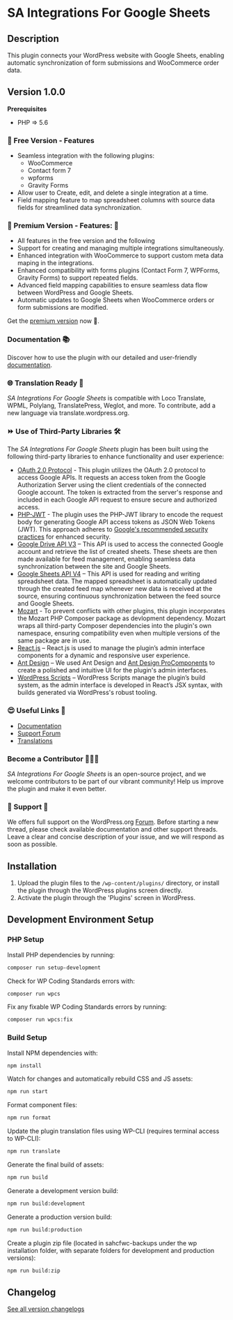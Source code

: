 # SA Integrations For Google Sheets

## Description

This plugin connects your WordPress website with Google Sheets, enabling automatic synchronization of form submissions and WooCommerce order data.

## Version 1.0.0

**Prerequisites**
- PHP => 5.6

### 🎉 Free Version - Features
* Seamless integration with the following plugins:
    * WooCommerce
    * Contact form 7
    * wpforms
    * Gravity Forms
* Allow user to Create, edit, and delete a single integration at a time.
* Field mapping feature to map spreadsheet columns with source data fields for streamlined data synchronization.


### 🌟 Premium Version - Features: 🎯
* All features in the free version and the following
* Support for creating and managing multiple integrations simultaneously.
* Enhanced integration with WooCommerce to support custom meta data maping in the integrations.
* Enhanced compatibility with forms plugins (Contact Form 7, WPForms, Gravity Forms) to support repeated fields.
* Advanced field mapping capabilities to ensure seamless data flow between WordPress and Google Sheets.
* Automatic updates to Google Sheets when WooCommerce orders or form submissions are modified.

Get the [premium version](https://www.sleekalgo.com/sa-integrations-for-google-sheets/) now 🚀.


### Documentation 📚
Discover how to use the plugin with our detailed and user-friendly [documentation](https://www.sleekalgo.com/sa-integrations-for-google-sheets/#installation-guide).

### 🌐 Translation Ready 🤩
*SA Integrations For Google Sheets* is compatible with Loco Translate, WPML, Polylang, TranslatePress, Weglot, and more. To contribute, add a new language via translate.wordpress.org.

### ⏩ Use of Third-Party Libraries 🛠️ 
The *SA Integrations For Google Sheets* plugin has been built using the following third-party libraries to enhance functionality and user experience:
- [OAuth 2.0 Protocol](https://developers.google.com/identity/protocols/oauth2) - This plugin utilizes the OAuth 2.0 protocol to access Google APIs. It requests an access token from the Google Authorization Server using the client credentials of the connected Google account. The token is extracted from the server's response and included in each Google API request to ensure secure and authorized access.
- [PHP-JWT](https://github.com/firebase/php-jwt) - The plugin uses the PHP-JWT library to encode the request body for generating Google API access tokens as JSON Web Tokens (JWT). This approach adheres to [Google's recommended security practices](https://developers.google.com/identity/protocols/oauth2#:~:text=We%20strongly%20encourage%20you%20to%20use%20a%20library%20to%20perform%20these%20tasks) for enhanced security.
- [Google Drive API V3](https://developers.google.com/drive/api/reference/rest/v3) – This API is used to access the connected Google account and retrieve the list of created sheets. These sheets are then made available for feed management, enabling seamless data synchronization between the site and Google Sheets.
- [Google Sheets API V4](https://developers.google.com/sheets/api/reference/rest) – This API is used for reading and writing spreadsheet data. The mapped spreadsheet is automatically updated through the created feed map whenever new data is received at the source, ensuring continuous synchronization between the feed source and Google Sheets.
- [Mozart](https://github.com/coenjacobs/mozart) - To prevent conflicts with other plugins, this plugin incorporates the Mozart PHP Composer package as devlopment dependency. Mozart wraps all third-party Composer dependencies into the plugin's own namespace, ensuring compatibility even when multiple versions of the same package are in use.
- [React.js](https://react.dev/) – React.js is used to manage the plugin’s admin interface components for a dynamic and responsive user experience.
- [Ant Design](https://ant.design/) – We used Ant Design and [Ant Design ProComponents](https://procomponents.ant.design/en-US) to create a polished and intuitive UI for the plugin's admin interfaces.
- [WordPress Scripts](https://developer.wordpress.org/block-editor/reference-guides/packages/packages-scripts/) – WordPress Scripts manage the plugin’s build system, as the admin interface is developed in React’s JSX syntax, with builds generated via WordPress's robust tooling.

### 😍 Useful Links 📌
* [Documentation](https://www.sleekalgo.com/sa-integrations-for-google-sheets/#installation-guide)
* [Support Forum](https://wordpress.org/support/plugin/sa-integrations-for-google-sheets/)
* [Translations](https://translate.wordpress.org/projects/wp-plugins/sa-integrations-for-google-sheets/)

### Become a Contributor 👨🏻‍💻
*SA Integrations For Google Sheets* is an open-source project, and we welcome contributors to be part of our vibrant community! Help us improve the plugin and make it even better.

### 🤝 Support 👀
We offers full support on the WordPress.org [Forum](https://wordpress.org/support/plugin/sa-integrations-for-google-sheets/). Before starting a new thread, please check available documentation and other support threads. Leave a clear and concise description of your issue, and we will respond as soon as possible.


## Installation
1. Upload the plugin files to the `/wp-content/plugins/` directory, or install the plugin through the WordPress plugins screen directly.
2. Activate the plugin through the 'Plugins' screen in WordPress.

## Development Environment Setup

### PHP Setup

Install PHP dependencies by running:
```bash
composer run setup-development
```

Check for WP Coding Standards errors with:
```bash
composer run wpcs
```

Fix any fixable WP Coding Standards errors by running:
```bash
composer run wpcs:fix
```

### Build Setup

Install NPM dependencies with:
```bash
npm install
```

Watch for changes and automatically rebuild CSS and JS assets:
```bash
npm run start
```

Format component files:
```bash
npm run format
```

Update the plugin translation files using WP-CLI (requires terminal access to WP-CLI):
```bash
npm run translate
```

Generate the final build of assets:
```bash
npm run build
```

Generate a development version build:
```bash
npm run build:development
```

Generate a production version build:
```bash
npm run build:production
```

Create a plugin zip file (located in sahcfwc-backups under the wp installation folder, with separate folders for development and production versions):
```bash
npm run build:zip
```

## Changelog

[See all version changelogs](CHANGELOG.md)